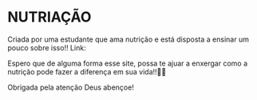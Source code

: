 # NUTRIAÇÃO

Criada por uma estudante que ama nutrição e está disposta a ensinar um pouco sobre isso!!
Link:

Espero que de alguma forma esse site, possa te ajuar a enxergar como a nutrição pode fazer a diferença em sua vida!!🥗🤍

Obrigada pela atenção Deus abençoe!
